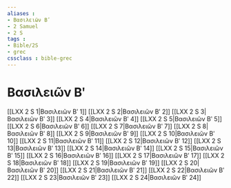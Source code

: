 ```yaml
---
aliases : 
- Βασιλειῶν Βʹ
- 2 Samuel
- 2 S
tags : 
- Bible/2S
- grec
cssclass : bible-grec
---
```


# Βασιλειῶν Βʹ

[[LXX 2 S 1|Βασιλειῶν Βʹ 1]]
[[LXX 2 S 2|Βασιλειῶν Βʹ 2]]
[[LXX 2 S 3|Βασιλειῶν Βʹ 3]]
[[LXX 2 S 4|Βασιλειῶν Βʹ 4]]
[[LXX 2 S 5|Βασιλειῶν Βʹ 5]]
[[LXX 2 S 6|Βασιλειῶν Βʹ 6]]
[[LXX 2 S 7|Βασιλειῶν Βʹ 7]]
[[LXX 2 S 8|Βασιλειῶν Βʹ 8]]
[[LXX 2 S 9|Βασιλειῶν Βʹ 9]]
[[LXX 2 S 10|Βασιλειῶν Βʹ 10]]
[[LXX 2 S 11|Βασιλειῶν Βʹ 11]]
[[LXX 2 S 12|Βασιλειῶν Βʹ 12]]
[[LXX 2 S 13|Βασιλειῶν Βʹ 13]]
[[LXX 2 S 14|Βασιλειῶν Βʹ 14]]
[[LXX 2 S 15|Βασιλειῶν Βʹ 15]]
[[LXX 2 S 16|Βασιλειῶν Βʹ 16]]
[[LXX 2 S 17|Βασιλειῶν Βʹ 17]]
[[LXX 2 S 18|Βασιλειῶν Βʹ 18]]
[[LXX 2 S 19|Βασιλειῶν Βʹ 19]]
[[LXX 2 S 20|Βασιλειῶν Βʹ 20]]
[[LXX 2 S 21|Βασιλειῶν Βʹ 21]]
[[LXX 2 S 22|Βασιλειῶν Βʹ 22]]
[[LXX 2 S 23|Βασιλειῶν Βʹ 23]]
[[LXX 2 S 24|Βασιλειῶν Βʹ 24]]
